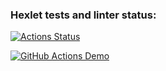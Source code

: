 ### Hexlet tests and linter status:
[![Actions Status](https://github.com/AnastasiaMir/frontend-project-11/workflows/hexlet-check/badge.svg)](https://github.com/AnastasiaMir/frontend-project-11/actions)

[![GitHub Actions Demo](https://github.com/AnastasiaMir/frontend-project-11/workflows/github-actions.yml/badge.svg)](https://github.com/AnastasiaMir/frontend-project-11/workflows/github-actions.yml)